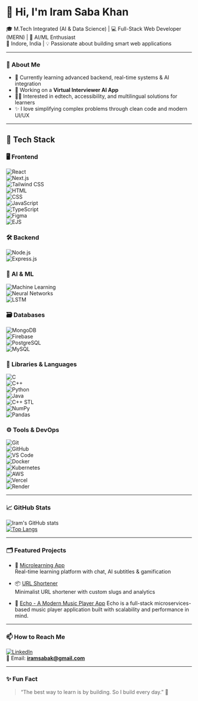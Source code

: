 # 👋 Hi, I'm Iram Saba Khan

🎓 M.Tech Integrated (AI & Data Science) | 💻 Full-Stack Web Developer (MERN) | 🤖 AI/ML Enthusiast  
📍 Indore, India | 💡 Passionate about building smart web applications

---
<!-- 
### 🌐 Portfolio

Visit my personal portfolio: [iram.live]()
  
---
-->
### 🧠 About Me

- 🌱 Currently learning advanced backend, real-time systems & AI integration  
- 🔭 Working on a **Virtual Interviewer AI App**  
- 🧑‍🏫 Interested in edtech, accessibility, and multilingual solutions for learners  
- ✨ I love simplifying complex problems through clean code and modern UI/UX

---
## 🔧 Tech Stack

### 🖥️ Frontend  
![React](https://img.shields.io/badge/-React-black?logo=react&style=flat)  
![Next.js](https://img.shields.io/badge/-Next.js-black?logo=next.js&style=flat)  
![Tailwind CSS](https://img.shields.io/badge/-Tailwind%20CSS-06B6D4?logo=tailwind-css&style=flat)  
![HTML](https://img.shields.io/badge/-HTML5-E34F26?logo=html5&style=flat)  
![CSS](https://img.shields.io/badge/-CSS3-1572B6?logo=css3&style=flat)  
![JavaScript](https://img.shields.io/badge/-JavaScript-F7DF1E?logo=javascript&style=flat)  
![TypeScript](https://img.shields.io/badge/-TypeScript-3178C6?logo=typescript&style=flat)  
![Figma](https://img.shields.io/badge/-Figma-F24E1E?logo=figma&style=flat)  
![EJS](https://img.shields.io/badge/-EJS-black?logo=ejs&style=flat)

### 🛠️ Backend  
![Node.js](https://img.shields.io/badge/-Node.js-339933?logo=node.js&style=flat)  
![Express.js](https://img.shields.io/badge/-Express.js-black?logo=express&style=flat)  

### 🧠 AI & ML  
![Machine Learning](https://img.shields.io/badge/-Machine%20Learning-102A43?style=flat)  
![Neural Networks](https://img.shields.io/badge/-Neural%20Networks-6A1B9A?style=flat)  
![LSTM](https://img.shields.io/badge/-LSTM-0F9D58?style=flat)

### 🗃️ Databases  
![MongoDB](https://img.shields.io/badge/-MongoDB-47A248?logo=mongodb&style=flat)  
![Firebase](https://img.shields.io/badge/-Firebase-FFCA28?logo=firebase&style=flat)  
![PostgreSQL](https://img.shields.io/badge/-PostgreSQL-336791?logo=postgresql&style=flat)  
![MySQL](https://img.shields.io/badge/-MySQL-4479A1?logo=mysql&style=flat)

### 🧪 Libraries & Languages  
![C](https://img.shields.io/badge/-C-00599C?logo=c&style=flat)  
![C++](https://img.shields.io/badge/-C++-00599C?logo=c%2b%2b&style=flat)  
![Python](https://img.shields.io/badge/-Python-3776AB?logo=python&style=flat)  
![Java](https://img.shields.io/badge/-Java-007396?logo=java&style=flat)  
![C++ STL](https://img.shields.io/badge/-C++%20STL-blue?style=flat)  
![NumPy](https://img.shields.io/badge/-NumPy-013243?logo=numpy&style=flat)  
![Pandas](https://img.shields.io/badge/-Pandas-150458?logo=pandas&style=flat)

### ⚙️ Tools & DevOps  
![Git](https://img.shields.io/badge/-Git-F05032?logo=git&style=flat)  
![GitHub](https://img.shields.io/badge/-GitHub-181717?logo=github&style=flat)  
![VS Code](https://img.shields.io/badge/-VS%20Code-007ACC?logo=visual-studio-code&style=flat)  
![Docker](https://img.shields.io/badge/-Docker-2496ED?logo=docker&style=flat)  
![Kubernetes](https://img.shields.io/badge/-Kubernetes-326CE5?logo=kubernetes&style=flat)  
![AWS](https://img.shields.io/badge/-AWS-232F3E?logo=amazon-aws&style=flat)  
![Vercel](https://img.shields.io/badge/-Vercel-black?logo=vercel&style=flat)  
![Render](https://img.shields.io/badge/-Render-46E3B7?logo=render&style=flat)

---

### 📈 GitHub Stats

![Iram's GitHub stats](https://github-readme-stats.vercel.app/api?username=iramsk02&show_icons=true&theme=tokyonight&hide=issues)  
[![Top Langs](https://github-readme-stats.vercel.app/api/top-langs/?username=iramsk02&layout=compact&theme=tokyonight)](https://github.com/anuraghazra/github-readme-stats)

---


### 🗂️ Featured Projects

- 🧠 [Microlearning App](https://mindsparkfrontend.onrender.com)  
  Real-time learning platform with chat, AI subtitles & gamification
<!-- 
- 🔐 [Auth System](https://github.com/yourusername/auth-app)  
  Secure authentication using React, Express, MongoDB & JWT
  -->
- 📦 [URL Shortener](https://myurlshortner-pogo.onrender.com/)  
  Minimalist URL shortener with custom slugs and analytics

- 🎵 [Echo - A Modern Music Player App](https://echo-ac9f.onrender.com)
Echo is a full-stack microservices-based music player application built with scalability and performance in mind.


---

### 📫 How to Reach Me

[![LinkedIn](https://img.shields.io/badge/-LinkedIn-blue?logo=linkedin&style=flat)](https://linkedin.com/in/iram-saba-k-451712296)  
📧 Email: **iramsabak@gmail.com**

---

### ✨ Fun Fact

> “The best way to learn is by building. So I build every day.” 🚀

